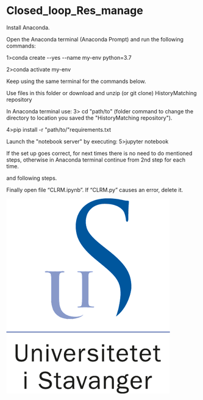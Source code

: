 # Closed_loop_Res_manage

Install Anaconda.

Open the Anaconda terminal (Anaconda Prompt) and run the following commands:

1>conda create --yes --name my-env python=3.7

2>conda activate my-env

Keep using the same terminal for the commands below.

Use files in this folder or download and unzip (or git clone) HistoryMatching repository

In Anaconda terminal use:
3> cd "path/to" (folder
command to change the directory to location you saved the "HistoryMatching repository").

4>pip install -r "path/to/"requirements.txt

Launch the "notebook server" by executing: 
5>jupyter notebook

If the set up goes correct, for next times there is no need to do mentioned steps, otherwise in Anaconda terminal continue from 2nd step for each time.

and following steps.

Finally open file “CLRM.ipynb”.
If “CLRM.py” causes an error, delete it.


![](uis.png)
